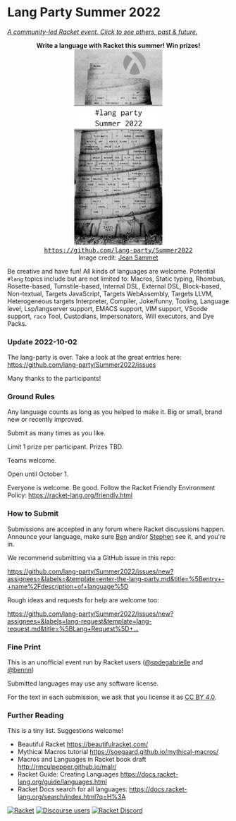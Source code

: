 Lang Party Summer 2022
===

[_A community-led Racket event. Click to see others, past & future._](https://docs.google.com/document/d/1OAGSAXk7AfhVLEcjyeihh2IXKX9ZhUM0ZvKnObP6kxk/edit)

<p align="center">
  <b>Write a language with Racket this summer! Win prizes!</b>
  </br>
  <img width="200" alt="image of a tower by Jean Sammet with the Racket logo superimposed" src="src/logo.png">
  </br>
  <a href="https://github.com/lang-party/Summer2022"><tt>https://github.com/lang-party/Summer2022</tt></a>
  </br>
  Image credit: <a href="https://en.wikipedia.org/wiki/Jean_E._Sammet">Jean Sammet</a>
</p>


Be creative and have fun! All kinds of languages are welcome. Potential
`#lang` topics include but are not limited to: Macros, Static typing, Rhombus,
Rosette-based, Turnstile-based, Internal DSL, External DSL, Block-based,
Non-textual, Targets JavaScript, Targets WebAssembly, Targets LLVM,
Heterogeneous targets Interpreter, Compiler, Joke/funny, Tooling, Language
level, Lsp/langserver support, EMACS support, VIM support, VScode support,
`raco` Tool, Custodians, Impersonators, Will executors, and Dye Packs.


### Update 2022-10-02

The lang-party is over.
Take a look at the great entries here: <https://github.com/lang-party/Summer2022/issues>

Many thanks to the participants!


### Ground Rules

Any language counts as long as you helped to make it. Big or small, brand new
or recently improved.

Submit as many times as you like.

Limit 1 prize per participant. Prizes TBD.

Teams welcome.

Open until October 1.

Everyone is welcome. Be good. Follow the Racket Friendly Environment Policy:
 <https://racket-lang.org/friendly.html>


### How to Submit

Submissions are accepted in any forum where Racket discussions happen.
Announce your language, make sure [Ben](https://github.com/bennn)
and/or [Stephen](https://github.com/spdegabrielle) see it, and you're in.

We recommend submitting via a GitHub issue in this repo:

  <https://github.com/lang-party/Summer2022/issues/new?assignees=&labels=&template=enter-the-lang-party.md&title=%5Bentry+-+name%2Fdescription+of+language%5D>

Rough ideas and requests for help are welcome too:

  <https://github.com/lang-party/Summer2022/issues/new?assignees=&labels=lang-request&template=lang-request.md&title=%5BLang+Request%5D+...>


### Fine Print

This is an unofficial event run by Racket users ([@spdegabrielle](https://github.com/spdegabrielle) and [@bennn](https://github.com/bennn))

Submitted languages may use any software license.

For the text in each submission, we ask that you license it
as [CC BY 4.0](https://creativecommons.org/licenses/by/4.0/).


### Further Reading

This is a tiny list. Suggestions welcome!

- Beautiful Racket
  <https://beautifulracket.com/>
- Mythical Macros tutorial
  <https://soegaard.github.io/mythical-macros/>
- Macros and Languages in Racket book draft
  <http://rmculpepper.github.io/malr/>
- Racket Guide: Creating Languages
  <https://docs.racket-lang.org/guide/languages.html>
- Racket Docs search for all languages:
  <https://docs.racket-lang.org/search/index.html?q=H%3A>


[![Racket](https://img.shields.io/badge/-Racket-darkred?logo=racket)](https://racket-lang.org)
[![Discourse users](https://img.shields.io/discourse/users?label=Discuss%20on%20Racket%20Discourse&logo=racket&server=https%3A%2F%2Fracket.discourse.group)](https://racket.discourse.group/)
[![Racket Discord](https://img.shields.io/discord/571040468092321801?label=Chat%20on%20Racket%20Discord&logo=racket)](https://discord.gg/6Zq8sH5)
